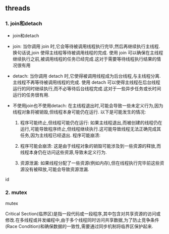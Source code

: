## threads

### 1. join和detach

* join和detach
* join:
    当你调用 join 时,它会等待被调用线程执行完毕,然后再继续执行主线程.换句话说,join 使得主线程等待被调用线程的完成.
    使用 join 可以确保在主线程继续执行之前,被调用线程的任务已经完成.这对于需要等待线程执行结果的情况很有用

* detach:
    当你调用 detach 时,它使得被调用线程成为后台线程,与主线程分离.主线程不再等待被调用线程的完成.
    使用 detach 可以使得主线程在后台线程运行的同时继续执行,而不必等待后台线程完成.这对于一些异步任务或长时间运行的任务很有用.

* 不使用join也不使用detach:
    在主线程退出时,可能会导致一些未定义行为,因为线程对象将被销毁,但线程本身可能仍在运行.
    以下是可能发生的情况:
    1. 程序可能终止,但线程可能仍在运行:
        如果主线程退出,而被创建的线程仍在运行,可能导致程序终止,但线程继续执行.这可能导致线程无法正确完成其任务,因为主线程已经退出.
        程序可能崩溃:

    2. 程序可能会崩溃:
        这是由于线程对象的销毁可能涉及到一些资源的释放,而线程本身仍在访问这些资源,导致未定义行为.
    3. 资源泄漏:
        如果线程分配了一些资源(例如内存),但在线程执行完毕前这些资源没有被释放,可能会导致资源泄漏.

id
### 2. mutex
mutex

Critical Section(临界区)是指一段代码或一段程序,其中包含对共享资源的访问或修改.在多线程或并发编程中,由于多个线程同时访问共享数据,为了防止竞争条件(Race Condition)和确保数据的一致性,需要通过同步机制将临界区保护起来.
